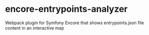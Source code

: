 # encore-entrypoints-analyzer
Webpack plugin for Symfony Encore that shows entrypoints.json file content in an interactive map
